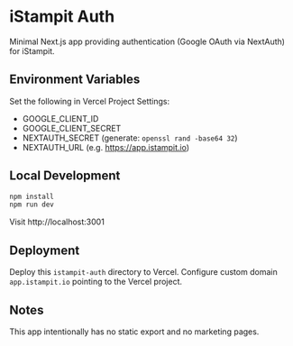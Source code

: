 # iStampit Auth

Minimal Next.js app providing authentication (Google OAuth via NextAuth) for iStampit.

## Environment Variables

Set the following in Vercel Project Settings:

- GOOGLE_CLIENT_ID
- GOOGLE_CLIENT_SECRET
- NEXTAUTH_SECRET (generate: `openssl rand -base64 32`)
- NEXTAUTH_URL (e.g. https://app.istampit.io)

## Local Development

```bash
npm install
npm run dev
```

Visit http://localhost:3001

## Deployment

Deploy this `istampit-auth` directory to Vercel. Configure custom domain `app.istampit.io` pointing to the Vercel project.

## Notes

This app intentionally has no static export and no marketing pages.
